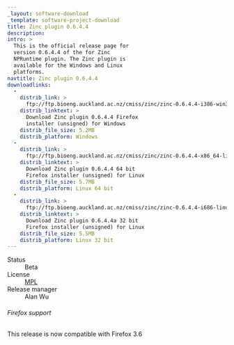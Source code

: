 ```yaml
---
_layout: software-download
_template: software-project-download
title: Zinc plugin 0.6.4.4
description:
intro: >
  This is the official release page for
  version 0.6.4.4 of the for Zinc
  NPRuntime plugin. The Zinc plugin is
  available for the Windows and Linux
  platforms.
navtitle: Zinc plugin 0.6.4.4
downloadlinks:
  - 
    distrib_link: >
      ftp://ftp.bioeng.auckland.ac.nz/cmiss/zinc/zinc-0.6.4.4-i386-win32-ff3.6.xpi
    distrib_linktext: >
      Download Zinc plugin 0.6.4.4 Firefox
      installer (unsigned) for Windows
    distrib_file_size: 5.2MB
    distrib_platform: Windows
  - 
    distrib_link: >
      ftp://ftp.bioeng.auckland.ac.nz/cmiss/zinc/zinc-0.6.4.4-x86_64-linux-ff3.6-optimised.xpi
    distrib_linktext: >
      Download Zinc plugin 0.6.4.4 64 bit
      Firefox installer (unsigned) for Linux
    distrib_file_size: 5.7MB
    distrib_platform: Linux 64 bit
  - 
    distrib_link: >
      ftp://ftp.bioeng.auckland.ac.nz/cmiss/zinc/zinc-0.6.4.4-i686-linux-ff3.6-optimised.xpi
    distrib_linktext: >
      Download Zinc plugin 0.6.4.4a 32 bit
      Firefox installer (unsigned) for Linux
    distrib_file_size: 5.5MB
    distrib_platform: Linux 32 bit
---
```

<dl class="inline-display clearfix"> <dt>Status</dt> <dd>Beta</dd> <dt>License</dt> <dd><a href="http://www.mozilla.org/MPL/" title="External link: Mozilla Public License.">MPL</a></dd> <dt>Release manager</dt> <dd>Alan Wu</dd> </dl>

###### Firefox support

This release is now compatible with Firefox 3.6